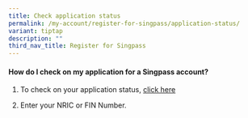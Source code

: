 ```yaml
---
title: Check application status
permalink: /my-account/register-for-singpass/application-status/
variant: tiptap
description: ""
third_nav_title: Register for Singpass
---
```

<h4>How do I check on my application for a Singpass account?</h4>
<ol data-tight="true" class="tight">
<li>
<p>To check on your application status, <a href="https://www.singpass.gov.sg/home/ui/check-application-status/check-application-form" rel="noopener noreferrer nofollow" target="_blank">click here</a>
</p>
</li>
<li>
<p>Enter your NRIC or FIN Number.</p>
</li>
</ol>
<p></p>